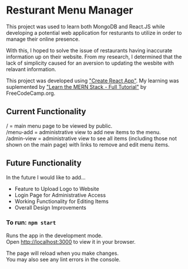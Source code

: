 # Resturant Menu Manager

This project was used to learn both MongoDB and React.JS while developing a potential web application for resturants to utilize in order to manage their online presence. 

With this, I hoped to solve the issue of restaurants having inaccurate information up on their website. From my research, I determined that the lack of simplicity caused for an aversion to updating the wesbite with relavant information. 

This project was developed using ["Create React App"](https://reactjs.org/docs/create-a-new-react-app.html). My learning was suplemented by ["Learn the MERN Stack - Full Tutorial"](https://www.youtube.com/watch?v=7CqJlxBYj-M&ab_channel=freeCodeCamp.org) by FreeCodeCamp.org.

## Current Functionality

/ = main menu page to be viewed by public. <br>
/menu-add = administrative view to add new items to the menu. <br>
/admin-view = administrative view to see all items (including those not shown on the main page) with links to remove and edit menu items.  <br>

## Future Functionality

In the future I would like to add...

* Feature to Upload Logo to Website
* Login Page for Administrative Access
* Working Functionality for Editing Items
* Overall Design Improvements

### To run: `npm start`

Runs the app in the development mode.\
Open [http://localhost:3000](http://localhost:3000) to view it in your browser.

The page will reload when you make changes.\
You may also see any lint errors in the console.
